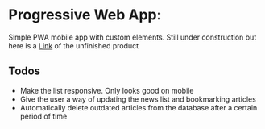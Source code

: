 
# Progressive Web App: 

Simple PWA mobile app with custom elements.
Still under construction but here is a [Link](https://pwa-mobile-app-c6f33.firebaseapp.com) of the unfinished product

## Todos
* Make the list responsive. Only looks good on mobile
* Give the user a way of updating the news list and bookmarking articles
* Automatically delete outdated articles from the database after a certain period of time
